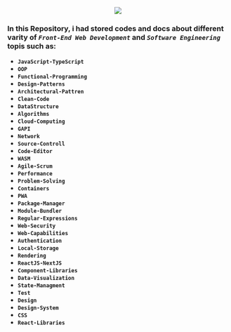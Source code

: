
<p align="center">
  <img src="https://githubcom/nmolaei7878/PartyPlan/assets/-30-20-72/fc6300-e-df7d-4ff8-88dc-60da2e904e-a" />
</p>


### In this Repository, i had stored codes and docs about different varity of _```Front-End Web Development```_ and _```Software Engineering```_ topis such as:

- __```JavaScript-TypeScript```__
- __```OOP```__
- __```Functional-Programming```__
- __```Design-Patterns```__
- __```Architectural-Pattren```__
- __```Clean-Code```__
- __```DataStructure```__
- __```Algorithms```__
- __```Cloud-Computing```__
- __```GAPI```__
- __```Network```__
- __```Source-Controll```__
- __```Code-Editor```__
- __```WASM```__
- __```Agile-Scrum```__
- __```Performance```__
- __```Problem-Solving```__
- __```Containers```__
- __```PWA```__
- __```Package-Manager```__
- __```Module-Bundler```__
- __```Regular-Expressions```__
- __```Web-Security```__
- __```Web-Capabilities```__
- __```Authentication```__
- __```Local-Storage```__
- __```Rendering```__
- __```ReactJS-NextJS```__
- __```Component-Libraries```__
- __```Data-Visualization```__
- __```State-Managment```__
- __```Test```__
- __```Design```__
- __```Design-System```__
- __```CSS```__
- __```React-Libraries```__

